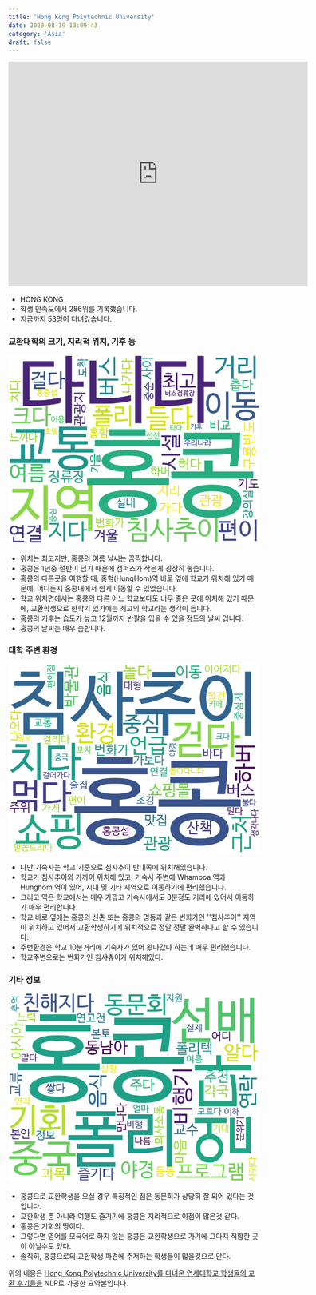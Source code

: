 ```yaml
---
title: 'Hong Kong Polytechnic University'
date: 2020-08-19 13:09:43
category: 'Asia'
draft: false
---
```


<iframe
width="600"
height="450"
frameborder="0" style="border:0"
src="https://www.google.com/maps/embed/v1/place?key=AIzaSyC9e1AME-pVmWC4hBpFdu5S4dKzyepa3HQ&q=Hong+Kong+Polytechnic+University&center=22.3039347,114.1797311&zoom=14" allowfullscreen>
</iframe>


* HONG KONG
* 학생 만족도에서 286위를 기록했습니다.
* 지금까지 53명이 다녀갔습니다. 

### 교환대학의 크기, 지리적 위치, 기후 등

![gen_info-WordCloud](../univ_wordclouds_okt/gen_info/CN000004_gen_info_okt.png)

* 위치는 최고지만, 홍콩의 여름 날씨는 끔찍합니다.
* 홍콩은 1년중 절반이 덥기 때문에 캠퍼스가 작은게 굉장히 좋습니다.
* 홍콩의 다른곳을 여행할 때, 홍험(HungHom)역 바로 옆에 학교가 위치해 있기 때문에, 어디든지 홍콩내에서 쉽게 이동할 수 있었습니다.
* 학교 위치면에서는 홍콩의 다른 어느 학교보다도 너무 좋은 곳에 위치해 있기 때문에, 교환학생으로 한학기 있기에는 최고의 학교라는 생각이 듭니다.
* 홍콩의 기후는 습도가 높고 12월까지 반팔을 입을 수 있을 정도의 날씨 입니다.
* 홍콩의 날씨는 매우 습합니다.


### 대학 주변 환경

![env_info-WordCloud](../univ_wordclouds_okt/env_info/CN000004_env_info_okt.png)

* 다만 기숙사는 학교 기준으로 침사추이 반대쪽에 위치해있습니다.
* 학교가 침사추이와 가까이 위치해 있고, 기숙사 주변에 Whampoa 역과 Hunghom 역이 있어, 시내 및 기타 지역으로 이동하기에 편리했습니다.
* 그리고 역은 학교에서는 매우 가깝고 기숙사에서도 3분정도 거리에 있어서 이동하기 매우 편리합니다.
* 학교 바로 옆에는 홍콩의 신촌 또는 홍콩의 명동과 같은 번화가인 ''침사추이'' 지역이 위치하고 있어서 교환학생하기에 위치적으로 정말 정말 완벽하다고 할 수 있습니다.
* 주변환경은 학교 10분거리에 기숙사가 있어 왔다갔다 하는데 매우 편리했습니다.
* 학교주변으로는 번화가인 침샤츄이가 위치해있다.


### 기타 정보

![etc_info-WordCloud](../univ_wordclouds_okt/etc_info/CN000004_etc_info_okt.png)

* 홍콩으로 교환학생을 오실 경우 특징적인 점은 동문회가 상당히 잘 되어 있다는 것입니다.
* 교환학생 뿐 아니라 여행도 즐기기에 홍콩은 지리적으로 이점이 많은것 같다.
* 홍콩은 기회의 땅이다.
* 그렇다면 영어를 모국어로 하지 않는 홍콩은 교환학생으로 가기에 그다지 적합한 곳이 아닐수도 있다.
* 솔직히, 홍콩으로의 교환학생 파견에 주저하는 학생들이 많을것으로 안다.


위의 내용은 [Hong Kong Polytechnic University를 다녀온 연세대학교 학생들의 교환 후기들을](http://oia.yonsei.ac.kr/partner/expReport.asp?ucode=CN000004&bgbn=A) NLP로 가공한 요약본입니다. 
